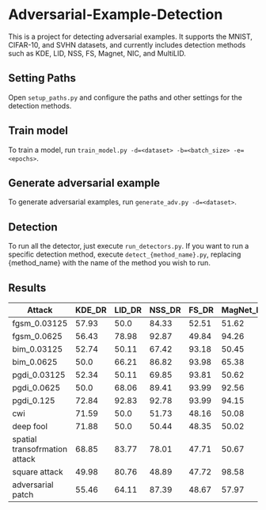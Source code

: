# Adversarial-Example-Detection
This is a project for detecting adversarial examples. It supports the MNIST, CIFAR-10, and SVHN datasets, and currently includes detection methods such as KDE, LID, NSS, FS, Magnet, NIC, and MultiLID.

## Setting Paths
Open `setup_paths.py` and configure the paths and other settings for the detection methods.

## Train model
To train a model, run `train_model.py -d=<dataset> -b=<batch_size> -e=<epochs>`.

## Generate adversarial example
To generate adversarial examples, run `generate_adv.py -d=<dataset>`.

## Detection
To run all the detector, just execute `run_detectors.py`. If you want to run a specific detection method, execute `detect_{method_name}.py`, replacing {method_name} with the name of the method you wish to run.

## Results

|   Attack                        |   KDE_DR  |   LID_DR  |   NSS_DR  |   FS_DR  |   MagNet_DR  |   NIC_DR  |   MultiLID_DR  |
|---------------------------------|-----------|-----------|-----------|----------|--------------|-----------|----------------|
|   fgsm_0.03125                  |   57.93   |   50.0    |   84.33   |   52.51  |   51.62      |   94.32   |   92.81        |
|   fgsm_0.0625                   |   56.43   |   78.98   |   92.87   |   49.84  |   94.26      |   94.79   |   93.46        |
|   bim_0.03125                   |   52.74   |   50.11   |   67.42   |   93.18  |   50.45      |   94.71   |   92.9         |
|   bim_0.0625                    |   50.0    |   66.21   |   86.82   |   93.98  |   65.38      |   91.71   |   93.54        |
|   pgdi_0.03125                  |   52.34   |   50.11   |   69.85   |   93.81  |   50.62      |   90.98   |   92.86        |
|   pgdi_0.0625                   |   50.0    |   68.06   |   89.41   |   93.99  |   92.56      |   93.39   |   93.59        |
|   pgdi_0.125                    |   72.84   |   92.83   |   92.78   |   93.99  |   94.15      |   94.29   |   94.46        |
|   cwi                           |   71.59   |   50.0    |   51.73   |   48.16  |   50.08      |   93.47   |   98.02        |
|   deep fool                     |   71.88   |   50.0    |   50.44   |   48.35  |   50.02      |   93.7    |   98.06        |
|   spatial transofrmation attack |   68.85   |   83.77   |   78.01   |   47.71  |   50.67      |   91.58   |   99.67        |
|   square attack                 |   49.98   |   80.76   |   48.89   |   47.72  |   98.58      |   94.72   |   99.22        |
|   adversarial patch             |   55.46   |   64.11   |   87.39   |   48.67  |   57.97      |   90.53   |   99.76        |
